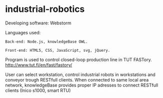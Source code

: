 # industrial-robotics

Developing software: Webstorm

Languages used: 

    Back-end: Node.js, knowledgeBase OWL.
    
    Front-end: HTML5, CSS, JavaScript, svg, jQuery.

Program is used to control closed-loop production line in TUT FASTory.
http://www.tut.fi/en/fast/fastory/

User can select workstation, control industrial robots in workstations and conveyor trough RESTfull clients. When connected to same local area network, knowledgeBase provides proper IP adresses to connect RESTfull clients (Inico s1000, smart RTU)
